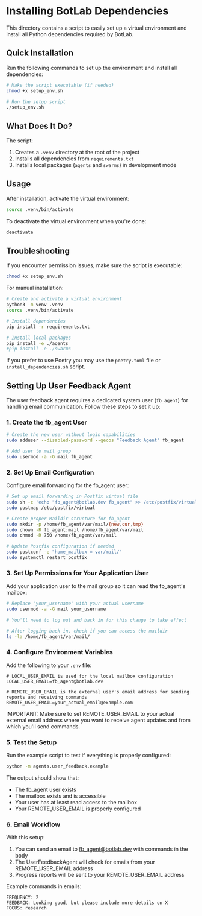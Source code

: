 # Installing BotLab Dependencies

This directory contains a script to easily set up a virtual environment and install all Python dependencies required by BotLab.

## Quick Installation

Run the following commands to set up the environment and install all dependencies:

```bash
# Make the script executable (if needed)
chmod +x setup_env.sh

# Run the setup script
./setup_env.sh
```

## What Does It Do?

The script:
1. Creates a `.venv` directory at the root of the project
2. Installs all dependencies from `requirements.txt`
3. Installs local packages (`agents` and `swarms`) in development mode

## Usage

After installation, activate the virtual environment:

```bash
source .venv/bin/activate
```

To deactivate the virtual environment when you're done:

```bash
deactivate
```

## Troubleshooting

If you encounter permission issues, make sure the script is executable:

```bash
chmod +x setup_env.sh
```

For manual installation:

```bash
# Create and activate a virtual environment
python3 -m venv .venv
source .venv/bin/activate

# Install dependencies
pip install -r requirements.txt

# Install local packages
pip install -e ./agents
#pip install -e ./swarms
``` 

If you prefer to use Poetry you may use the `poetry.toml` file or `install_dependencies.sh` script.

## Setting Up User Feedback Agent

The user feedback agent requires a dedicated system user (`fb_agent`) for handling email communication. Follow these steps to set it up:

### 1. Create the fb_agent User

```bash
# Create the new user without login capabilities
sudo adduser --disabled-password --gecos "Feedback Agent" fb_agent

# Add user to mail group
sudo usermod -a -G mail fb_agent
```

### 2. Set Up Email Configuration

Configure email forwarding for the fb_agent user:

```bash
# Set up email forwarding in Postfix virtual file
sudo sh -c 'echo "fb_agent@botlab.dev fb_agent" >> /etc/postfix/virtual'
sudo postmap /etc/postfix/virtual

# Create proper Maildir structure for fb_agent
sudo mkdir -p /home/fb_agent/var/mail/{new,cur,tmp}
sudo chown -R fb_agent:mail /home/fb_agent/var/mail
sudo chmod -R 750 /home/fb_agent/var/mail

# Update Postfix configuration if needed
sudo postconf -e "home_mailbox = var/mail/"
sudo systemctl restart postfix
```

### 3. Set Up Permissions for Your Application User

Add your application user to the mail group so it can read the fb_agent's mailbox:

```bash
# Replace 'your_username' with your actual username
sudo usermod -a -G mail your_username

# You'll need to log out and back in for this change to take effect

# After logging back in, check if you can access the maildir
ls -la /home/fb_agent/var/mail/
```

### 4. Configure Environment Variables

Add the following to your `.env` file:

```
# LOCAL_USER_EMAIL is used for the local mailbox configuration
LOCAL_USER_EMAIL=fb_agent@botlab.dev

# REMOTE_USER_EMAIL is the external user's email address for sending reports and receiving commands
REMOTE_USER_EMAIL=your_actual_email@example.com
```

IMPORTANT: Make sure to set REMOTE_USER_EMAIL to your actual external email address where you want to receive agent updates and from which you'll send commands.

### 5. Test the Setup

Run the example script to test if everything is properly configured:

```bash
python -m agents.user_feedback.example
```

The output should show that:
- The fb_agent user exists
- The mailbox exists and is accessible
- Your user has at least read access to the mailbox
- Your REMOTE_USER_EMAIL is properly configured

### 6. Email Workflow

With this setup:
1. You can send an email to fb_agent@botlab.dev with commands in the body
2. The UserFeedbackAgent will check for emails from your REMOTE_USER_EMAIL address
3. Progress reports will be sent to your REMOTE_USER_EMAIL address

Example commands in emails:
```
FREQUENCY: 2
FEEDBACK: Looking good, but please include more details on X
FOCUS: research
```